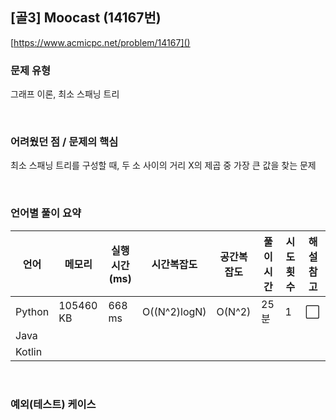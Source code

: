 ## [골3] Moocast (14167번)

[https://www.acmicpc.net/problem/14167]()

### 문제 유형

그래프 이론, 최소 스패닝 트리

<br>

### 어려웠던 점 / 문제의 핵심

최소 스패닝 트리를 구성할 때, 두 소 사이의 거리 X의 제곱 중 가장 큰 값을 찾는 문제

<br>

### 언어별 풀이 요약

| 언어   | 메모리    | 실행 시간(ms) | 시간복잡도   | 공간복잡도 | 풀이 시간 | 시도 횟수 | 해설 참고            |
| ------ | --------- | ------------- | ------------ | ---------- | --------- | --------- | -------------------- |
| Python | 105460 KB | 668 ms        | O((N^2)logN) | O(N^2)     | 25분      | 1         | :white_large_square: |
| Java   |           |               |              |            |           |           |                      |
| Kotlin |           |               |              |            |           |           |                      |

<br>

### 예외(테스트) 케이스

```
```

